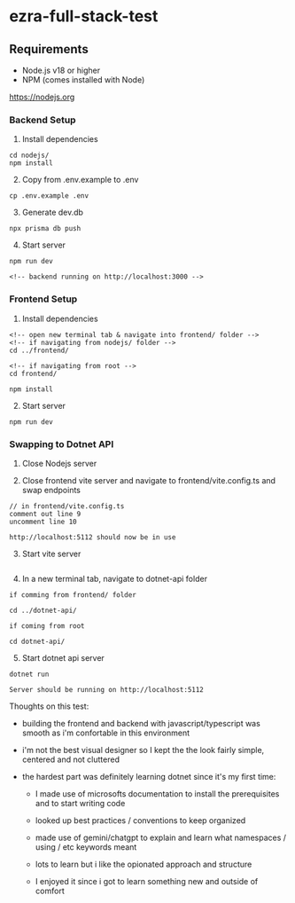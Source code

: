 # ezra-full-stack-test

## Requirements

- Node.js v18 or higher
- NPM (comes installed with Node)

https://nodejs.org

### Backend Setup

1. Install dependencies

```
cd nodejs/
npm install
```

2. Copy from .env.example to .env

```
cp .env.example .env
```

3. Generate dev.db

```
npx prisma db push
```

4. Start server

```
npm run dev

<!-- backend running on http://localhost:3000 -->
```

### Frontend Setup

1. Install dependencies

```
<!-- open new terminal tab & navigate into frontend/ folder -->
<!-- if navigating from nodejs/ folder -->
cd ../frontend/

<!-- if navigating from root -->
cd frontend/

npm install
```

2. Start server

```
npm run dev
```

### Swapping to Dotnet API

1. Close Nodejs server

2. Close frontend vite server and navigate to frontend/vite.config.ts and swap endpoints

```
// in frontend/vite.config.ts
comment out line 9
uncomment line 10

http://localhost:5112 should now be in use
```

3. Start vite server

```npm run dev

```

4. In a new terminal tab, navigate to dotnet-api folder

```
if comming from frontend/ folder

cd ../dotnet-api/

if coming from root

cd dotnet-api/
```

5. Start dotnet api server

```
dotnet run

Server should be running on http://localhost:5112
```

Thoughts on this test:

- building the frontend and backend with javascript/typescript was smooth as i'm confortable in this environment

- i'm not the best visual designer so I kept the the look fairly simple, centered and not cluttered

- the hardest part was definitely learning dotnet since it's my first time:

  - I made use of microsofts documentation to install the prerequisites and to start writing code
  - looked up best practices / conventions to keep organized
  - made use of gemini/chatgpt to explain and learn what namespaces / using / etc keywords meant

  - lots to learn but i like the opionated approach and structure
  - I enjoyed it since i got to learn something new and outside of comfort

